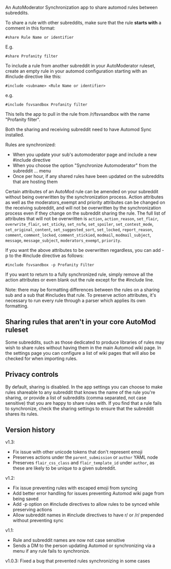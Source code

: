 An AutoModerator Synchronization app to share automod rules between subreddits.

To share a rule with other subreddits, make sure that the rule **starts with** a comment in this format:

`#share Rule Name or identifier`

E.g.

`#share Profanity filter`

To include a rule from another subreddit in your AutoModerator ruleset, create an empty rule in your automod configuration starting with an #include directive like this:

`#include <subname> <Rule Name or identifier>`

e.g.

`#include fsvsandbox Profanity filter`

This tells the app to pull in the rule from /r/fsvsandbox with the name "Profanity filter".

Both the sharing and receiving subreddit need to have Automod Sync installed.

Rules are synchronized:
* When you update your sub's automoderator page and include a new #include directive
* When you choose the option "Synchronize Automoderator" from the subreddit ... menu
* Once per hour, if any shared rules have been updated on the subreddits that are hosting them

Certain attributes of an AutoMod rule can be amended on your subreddit without being overwritten by the synchronization process. Action attributes as well as the moderators_exempt and priority attributes can be changed on the receiving subreddit, and will not be overwritten by the synchronization process even if they change on the subreddit sharing the rule. The full list of attributes that will not be overwritten is `action`, `action_reason`, `set_flair`, `overwrite_flair`, `set_sticky`, `set_nsfw`, `set_spoiler`, `set_contest_mode`, `set_original_content`, `set_suggested_sort`, `set_locked`, `report_reason`, `comment`, `comment_locked`, `comment_stickied`, `modmail`, `modmail_subject`, `message`, `message_subject`, `moderators_exempt`, `priority`.

If you want the above attributes to be overwritten regardless, you can add -p to the #include directive as follows:

`#include fsvsandbox -p Profanity Filter`

If you want to return to a fully synchronized rule, simply remove all the action attributes or even blank out the rule except for the #include line.

Note: there may be formatting differences between the rules on a sharing sub and a sub that #includes that rule. To preserve action attributes, it's necessary to run every rule through a parser which applies its own formatting.

## Sharing rules that aren't in your core AutoMod ruleset

Some subreddits, such as those dedicated to produce libraries of rules may wish to share rules without having them in the main Automod wiki page. In the settings page you can configure a list of wiki pages that will also be checked for when importing rules.

## Privacy controls

By default, sharing is disabled. In the app settings you can choose to make rules shareable to any subreddit that knows the name of the rule you're sharing, or provide a list of subreddits (comma separated, not case sensitive) that you are happy to share rules with. If you find that a rule fails to synchronize, check the sharing settings to ensure that the subreddit shares its rules.

## Version history

v1.3:

* Fix issue with other unicode tokens that don't represent emoji
* Preserves actions under the `parent_submission` or `author` YAML node
* Preserves `flair_css_class` and `flair_template_id` under `author`, as these are likely to be unique to a given subreddit.

v1.2:

* Fix issue preventing rules with escaped emoji from syncing
* Add better error handling for issues preventing Automod wiki page from being saved
* Add -p option on #include directives to allow rules to be synced while preserving actions
* Allow subreddit names in #include directives to have r/ or /r/ prepended without preventing sync

v1.1: 

* Rule and subreddit names are now not case sensitive
* Sends a DM to the person updating Automod or synchronizing via a menu if any rule fails to synchronize.

v1.0.3: Fixed a bug that prevented rules synchronizing in some cases
